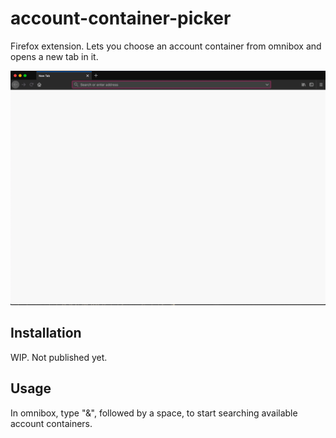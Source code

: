 # account-container-picker

Firefox extension. Lets you choose an account container from omnibox and opens a new tab in it.

![typing "&", followed by a space, triggers suggestions; selecting a suggestion opens a new tab in selected container](https://github.com/gmunguia/account-container-picker/raw/master/demo.gif "Demo")

## Installation

WIP. Not published yet.

## Usage

In omnibox, type "&", followed by a space, to start searching available account containers.
